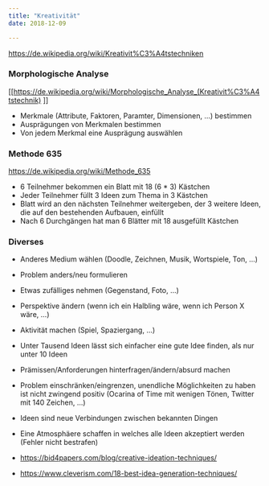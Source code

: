 ```yaml
---
title: "Kreativität"
date: 2018-12-09

---
```


https://de.wikipedia.org/wiki/Kreativit%C3%A4tstechniken

### Morphologische Analyse

[[https://de.wikipedia.org/wiki/Morphologische_Analyse_(Kreativit%C3%A4tstechnik)
]]
- Merkmale (Attribute, Faktoren, Paramter, Dimensionen, ...) bestimmen
- Ausprägungen von Merkmalen bestimmen
- Von jedem Merkmal eine Ausprägung auswählen

### Methode 635

https://de.wikipedia.org/wiki/Methode_635

- 6 Teilnehmer bekommen ein Blatt mit 18 (6 * 3) Kästchen
- Jeder Teilnehmer füllt 3 Ideen zum Thema in 3 Kästchen
- Blatt wird an den nächsten Teilnehmer weitergeben, der 3 weitere Ideen, die auf den bestehenden Aufbauen, einfüllt
- Nach 6 Durchgängen hat man 6 Blätter mit 18 ausgefüllt Kästchen

### Diverses

- Anderes Medium wählen (Doodle, Zeichnen, Musik, Wortspiele, Ton, ...)
- Problem anders/neu formulieren
- Etwas zufälliges nehmen (Gegenstand, Foto, ...)
- Perspektive ändern (wenn ich ein Halbling wäre, wenn ich Person X wäre, ...)
- Aktivität machen (Spiel, Spaziergang, ...)
- Unter Tausend Ideen lässt sich einfacher eine gute Idee finden, als nur unter 10 Ideen
- Prämissen/Anforderungen hinterfragen/ändern/absurd machen
- Problem einschränken/eingrenzen, unendliche Möglichkeiten zu haben ist nicht zwingend positiv (Ocarina of Time mit wenigen Tönen, Twitter mit 140 Zeichen, ...)
- Ideen sind neue Verbindungen zwischen bekannten Dingen
- Eine Atmosphäere schaffen in welches alle Ideen akzeptiert werden (Fehler nicht bestrafen)

- https://bid4papers.com/blog/creative-ideation-techniques/
- https://www.cleverism.com/18-best-idea-generation-techniques/

